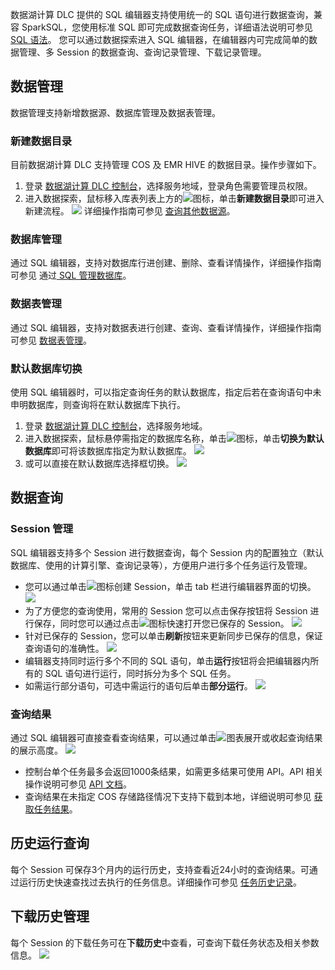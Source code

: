 数据湖计算 DLC 提供的 SQL 编辑器支持使用统一的 SQL 语句进行数据查询，兼容 SparkSQL，您使用标准 SQL 即可完成数据查询任务，详细语法说明可参见[ SQL 语法](https://cloud.tencent.com/document/product/1342/61734)。
您可以通过数据探索进入 SQL 编辑器，在编辑器内可完成简单的数据管理、多 Session 的数据查询、查询记录管理、下载记录管理。

## 数据管理
数据管理支持新增数据源、数据库管理及数据表管理。
### 新建数据目录
目前数据湖计算 DLC 支持管理 COS 及 EMR HIVE 的数据目录。操作步骤如下。
1. 登录 [数据湖计算 DLC 控制台](https://console.cloud.tencent.com/dlc)，选择服务地域，登录角色需要管理员权限。
2. 进入数据探索，鼠标移入库表列表上方的![](https://qcloudimg.tencent-cloud.cn/raw/d963cf7b5aec5915e5369274e3b6939d.png)图标，单击**新建数据目录**即可进入新建流程。
![](https://qcloudimg.tencent-cloud.cn/raw/f2e49d5f8fb9e414942364286dea85eb.png)
详细操作指南可参见 [查询其他数据源](https://cloud.tencent.com/document/product/1342/66039)。

### 数据库管理
通过 SQL 编辑器，支持对数据库行进创建、删除、查看详情操作，详细操作指南可参见 通过[ SQL 管理数据库](https://cloud.tencent.com/document/product/1342/61666)。

### 数据表管理
通过 SQL 编辑器，支持对数据表进行创建、查询、查看详情操作，详细操作指南可参见 [数据表管理](https://cloud.tencent.com/document/product/1342/61870)。

### 默认数据库切换
使用 SQL 编辑器时，可以指定查询任务的默认数据库，指定后若在查询语句中未申明数据库，则查询将在默认数据库下执行。
1. 登录 [数据湖计算 DLC 控制台](https://console.cloud.tencent.com/dlc)，选择服务地域。
2. 进入数据探索，鼠标悬停需指定的数据库名称，单击![](https://qcloudimg.tencent-cloud.cn/raw/ca9b8841e37d3f8b444146c0f9d5208f.png)图标，单击**切换为默认数据库**即可将该数据库指定为默认数据库。
![](https://qcloudimg.tencent-cloud.cn/raw/930f3323d7f3bff988c13b4f98ab9f3e.png)
3. 或可以直接在默认数据库选择框切换。
![](https://qcloudimg.tencent-cloud.cn/raw/8146a8b39c5b120628acbcb427b80887.png)

## 数据查询
### Session 管理
SQL 编辑器支持多个 Session 进行数据查询，每个 Session 内的配置独立（默认数据库、使用的计算引擎、查询记录等），方便用户进行多个任务运行及管理。
- 您可以通过单击![](https://qcloudimg.tencent-cloud.cn/raw/c5576a8cc876cdde0ad4d5ea77e97c86.png)图标创建 Session，单击 tab 栏进行编辑器界面的切换。
![](https://qcloudimg.tencent-cloud.cn/raw/f0ebcc569fb84a5f19850a7902b0f5cc.png)
- 为了方便您的查询使用，常用的 Session 您可以点击保存按钮将 Session 进行保存，同时您可以通过点击![](https://qcloudimg.tencent-cloud.cn/raw/3b2fd07bb785b3f1affa9e98cb36556f.png)图标快速打开您已保存的 Session。
![](https://qcloudimg.tencent-cloud.cn/raw/85738c553ff158bb0049978ab5be1b2c.png)
- 针对已保存的 Session，您可以单击**刷新**按钮来更新同步已保存的信息，保证查询语句的准确性。
![](https://qcloudimg.tencent-cloud.cn/raw/a9d23bf01e8bb7cf4c5ec7fde8b80efa.png)
- 编辑器支持同时运行多个不同的 SQL 语句，单击**运行**按钮将会把编辑器内所有的 SQL 语句进行运行，同时拆分为多个 SQL 任务。
- 如需运行部分语句，可选中需运行的语句后单击**部分运行**。
![](https://qcloudimg.tencent-cloud.cn/raw/ed0696f8e96c3385f2fe217f5c95b388.png)

### 查询结果
通过 SQL 编辑器可直接查看查询结果，可以通过单击![](https://qcloudimg.tencent-cloud.cn/raw/1a1a6fab865faf251f9c2a88c72a3bf9.png)图表展开或收起查询结果的展示高度。
![](https://qcloudimg.tencent-cloud.cn/raw/99f60fb7526a9da293ce55fed7bae098.png)
- 控制台单个任务最多会返回1000条结果，如需更多结果可使用 API。API 相关操作说明可参见 [API 文档](https://cloud.tencent.com/document/product/1342/53787)。
- 查询结果在未指定 COS 存储路径情况下支持下载到本地，详细说明可参见 [获取任务结果](https://cloud.tencent.com/document/product/1342/61872)。

## 历史运行查询
每个 Session 可保存3个月内的运行历史，支持查看近24小时的查询结果。可通过运行历史快速查找过去执行的任务信息。详细操作可参见 [任务历史记录](https://cloud.tencent.com/document/product/1342/61874)。
## 下载历史管理
每个 Session 的下载任务可在**下载历史**中查看，可查询下载任务状态及相关参数信息。
![](https://qcloudimg.tencent-cloud.cn/raw/8a99c3cf804af13e6cbcb16a517c0383.png)
